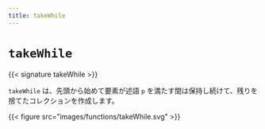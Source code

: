 ```yaml
---
title: takeWhile
---
```


# `takeWhile`

{{< signature takeWhile >}}

`takeWhile` は、先頭から始めて要素が述語 `p` を満たす間は保持し続けて、残りを捨てたコレクションを作成します。

{{< figure src="images/functions/takeWhile.svg" >}}
